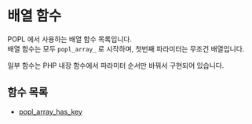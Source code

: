 # 배열 함수
POPL 에서 사용하는 배열 함수 목록입니다.  
배열 함수는 모두 `popl_array_` 로 시작하며, 첫번째 파라미터는 무조건 배열입니다.

일부 함수는 PHP 내장 함수에서 파라미터 순서만 바꿔서 구현되어 있습니다.

## 함수 목록
* [popl_array_has_key](/function/array/popl_array_has_key.md)
